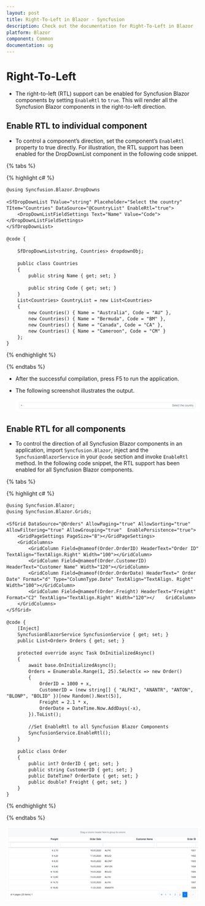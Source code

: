 ```yaml
---
layout: post
title: Right-To-Left in Blazor - Syncfusion
description: Check out the documentation for Right-To-Left in Blazor
platform: Blazor
component: Common
documentation: ug
---
```


# Right-To-Left

* The right-to-left (RTL) support can be enabled for Syncfusion Blazor components by setting `EnableRtl` to `true`. This will render all the Syncfusion Blazor components in the right-to-left direction.

## Enable RTL to individual component

* To control a component’s direction, set the component’s `EnableRtl` property to true directly. For illustration, the RTL support has been enabled for the DropDownList component in the following code snippet.

{% tabs %}

{% highlight c# %}


    @using Syncfusion.Blazor.DropDowns

    <SfDropDownList TValue="string" Placeholder="Select the country" TItem="Countries" DataSource="@CountryList" EnableRtl="true">
        <DropDownListFieldSettings Text="Name" Value="Code"></DropDownListFieldSettings>
    </SfDropDownList>

    @code {

        SfDropDownList<string, Countries> dropdownObj;

        public class Countries
        {
            public string Name { get; set; }

            public string Code { get; set; }
        }
        List<Countries> CountryList = new List<Countries>
        {
            new Countries() { Name = "Australia", Code = "AU" },
            new Countries() { Name = "Bermuda", Code = "BM" },
            new Countries() { Name = "Canada", Code = "CA" },
            new Countries() { Name = "Cameroon", Code = "CM" }
        };
    }


{% endhighlight %}

{% endtabs %}

* After the successful compilation, press F5 to run the application.

* The following screenshot illustrates the output.

    ![Blazor component is rendered from the right-to-left](images/rightToLeft.png)

## Enable RTL for all components

* To control the direction of all Syncfusion Blazor components in an application, import `Syncfusion.Blazor`, inject  and the `SyncfusionBlazorService` in your `@code` section and invoke `EnableRtl` method. In the following code snippet, the RTL support has been enabled for all Syncfusion Blazor components.

{% tabs %}

{% highlight c# %}

    @using Syncfusion.Blazor;
    @using Syncfusion.Blazor.Grids;

    <SfGrid DataSource="@Orders" AllowPaging="true" AllowSorting="true" AllowFiltering="true" AllowGrouping="true"  EnablePersistence="true">
        <GridPageSettings PageSize="8"></GridPageSettings>
        <GridColumns>
            <GridColumn Field=@nameof(Order.OrderID) HeaderText="Order ID" TextAlign="TextAlign.Right" Width="100"></GridColumn>
            <GridColumn Field=@nameof(Order.CustomerID) HeaderText="Customer Name" Width="120"></GridColumn>
            <GridColumn Field=@nameof(Order.OrderDate) HeaderText=" Order Date" Format="d" Type="ColumnType.Date" TextAlign="TextAlign. Right" Width="100"></GridColumn>
            <GridColumn Field=@nameof(Order.Freight) HeaderText="Freight" Format="C2" TextAlign="TextAlign.Right" Width="120"></    GridColumn>
        </GridColumns>
    </SfGrid>

    @code {
        [Inject]
        SyncfusionBlazorService SyncfusionService { get; set; }
        public List<Order> Orders { get; set; }

        protected override async Task OnInitializedAsync()
        {
            await base.OnInitializedAsync();
            Orders = Enumerable.Range(1, 25).Select(x => new Order()
            {
                OrderID = 1000 + x,
                CustomerID = (new string[] { "ALFKI", "ANANTR", "ANTON", "BLONP", "BOLID" })[new Random().Next(5)],
                Freight = 2.1 * x,
                OrderDate = DateTime.Now.AddDays(-x),
            }).ToList();

            //Set EnableRtl to all Syncfusion Blazor Components
            SyncfusionService.EnableRtl();
        }

        public class Order
        {
            public int? OrderID { get; set; }
            public string CustomerID { get; set; }
            public DateTime? OrderDate { get; set; }
            public double? Freight { get; set; }
        }
    }

{% endhighlight %}

{% endtabs %}

![Blazor Grid component is rendered from the right to left](images/rteGrid.png)

